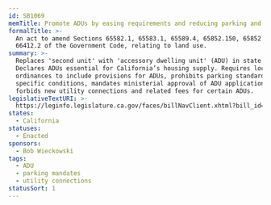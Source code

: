 ```yaml
---
id: SB1069
memTitle: Promote ADUs by easing requirements and reducing parking and utility barriers.
formalTitle: >-
  An act to amend Sections 65582.1, 65583.1, 65589.4, 65852.150, 65852.2, and
  66412.2 of the Government Code, relating to land use.
summary: >-
  Replaces 'second unit' with 'accessory dwelling unit' (ADU) in state law.
  Declares ADUs essential for California’s housing supply. Requires local
  ordinances to include provisions for ADUs, prohibits parking standards under
  specific conditions, mandates ministerial approval of ADU applications, and
  forbids new utility connections and related fees for certain ADUs.
legislativeTextURI: >-
  https://leginfo.legislature.ca.gov/faces/billNavClient.xhtml?bill_id=201520160SB1069
states:
  - California
statuses:
  - Enacted
sponsors:
  - Bob Wieckowski
tags:
  - ADU
  - parking mandates
  - utility connections
statusSort: 1
---
```


